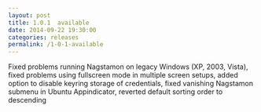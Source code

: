 ```yaml
---
layout: post
title: 1.0.1  available
date: 2014-09-22 19:30:00
categories: releases
permalink: /1-0-1-available
---
```


Fixed problems running Nagstamon on legacy Windows (XP, 2003, Vista), fixed problems using fullscreen mode in multiple screen setups, added option to disable keyring storage of credentials, fixed vanishing Nagstamon submenu in Ubuntu Appindicator, reverted default sorting order to descending



